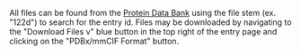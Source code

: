 All files can be found from the [Protein Data Bank](https://www.rcsb.org/) using the file stem (ex. "122d") to search for the entry id. Files may be downloaded by navigating to the "Download Files v" blue button in the top right of the entry page and clicking on the "PDBx/mmCIF Format" button.
